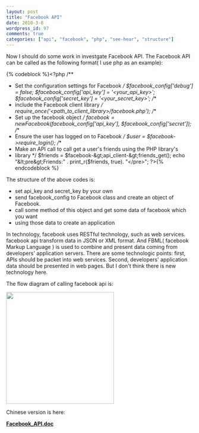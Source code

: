 ```yaml
---
layout: post
title: "Facebook API"
date: 2010-3-8
wordpress_id: 97
comments: true
categories: ["api", "facebook", "php", "see-hear", "structure"]
---
```

<meta name="_edit_last" content="1" />
<meta name="views" content="887" />
Now I should do some work in investgate Facebook API. The Facebook API can be called as the following format( I use php as an example):


{% codeblock %}&lt;?php
/**
* Set the configuration settings for Facebook
*/
$facebook_config['debug'] = false;
$facebook_config['api_key'] = '&lt;your_api_key&gt;';
$facebook_config['secret_key'] = '&lt;your_secret_key&gt;';
/**
* include the Facebook client library
*/
require_once('&lt;path_to_client_library&gt;/facebook.php');
/**
* Set up the facebook object
*/
$facebook = new Facebook($facebook_config['api_key'],
$facebook_config['secret']);
/**
* Ensure the user has logged on to Facebook
*/
$user = $facebook-&gt;require_login();
/**
* Make an API call to call get a user's friends using the PHP library's
* library
*/
$friends = $facebook-&gt;api_client-&gt;friends_get();
echo "&lt;pre&gt;Friends:" . print_r($friends, true). "&lt;/pre&gt;";
?&gt;{% endcodeblock %}


The structure of the above codes is:
<ul>
	<li>set api_key and secret_key by your own</li>
	<li>send facebook_config to Facebook class and create an object of Facebook.</li>
	<li>call some method of this object and get some data of facebook which you want</li>
	<li>using those data to create an application</li>
</ul>
In technology, facebook uses RESTful technology, such as web services. facebook api transform data in JSON or XML format. And FBML( facebook Markup Language ) is used to combine and present data coming from developers' application servers. There are some technologic points: first, APIs should be packet into web services. Second, developers' application data should be presented in web pages. But I don't think there is new technology here.

The flow diagram of calling facebook api is:

<a href="http://chillyc.info/wp-content/uploads/2010/03/08/facebook-api/the-flow-diagram-of-calling-facebook-api.jpg"><img class="aligncenter size-medium wp-image-98" title="the flow diagram of calling facebook api" src="http://chillyc.info/wp-content/uploads/2010/03/08/facebook-api/the-flow-diagram-of-calling-facebook-api-290x300.jpg" alt="" width="290" height="300" /></a>

Chinese version is here:

<strong><strong><a href="../wp-content/uploads/2010/03/Facebook_API.doc" target="newUpload">Facebook_API.doc</a></strong></strong>
